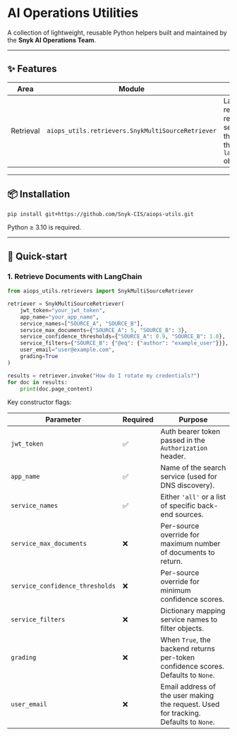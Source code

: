 # AI Operations Utilities
A collection of lightweight, reusable Python helpers built and maintained by the **Snyk AI Operations Team**.

---

## ✨ Features

| Area | Module | What it does |
| --- | --- | --- |
| Retrieval | `aiops_utils.retrievers.SnykMultiSourceRetriever` | LangChain-compatible retriever that queries a remote multi-source search service, merges the results, then returns them as `langchain_core.Document` objects. |

---

## 📦 Installation

```bash
pip install git+https://github.com/Snyk-CIS/aiops-utils.git
```

Python ≥ 3.10 is required.

---

## 🚀 Quick-start

### 1. Retrieve Documents with LangChain

```python
from aiops_utils.retrievers import SnykMultiSourceRetriever

retriever = SnykMultiSourceRetriever(
    jwt_token="your_jwt_token",
    app_name="your_app_name",
    service_names=["SOURCE_A", "SOURCE_B"],
    service_max_documents={"SOURCE_A": 5, "SOURCE_B": 3},
    service_confidence_thresholds={"SOURCE_A": 0.9, "SOURCE_B": 1.0},
    service_filters={"SOURCE_B": {"@eq": {"author": "example_user"}}},
    user_email="user@example.com",
    grading=True
)

results = retriever.invoke("How do I rotate my credentials?")
for doc in results:
    print(doc.page_content)
```

Key constructor flags:

| Parameter | Required | Purpose |
|-----------|----------|---------|
| `jwt_token` | ✅ | Auth bearer token passed in the `Authorization` header. |
| `app_name` | ✅ | Name of the search service (used for DNS discovery). |
| `service_names` | ✅ | Either `'all'` or a list of specific back-end sources. |
| `service_max_documents` | ❌ | Per-source override for maximum number of documents to return. |
| `service_confidence_thresholds` | ❌ | Per-source override for minimum confidence scores. |
| `service_filters` | ❌ | Dictionary mapping service names to filter objects. |
| `grading` | ❌ | When `True`, the backend returns per-token confidence scores. Defaults to `None`. |
| `user_email` | ❌ | Email address of the user making the request. Used for tracking. Defaults to `None`. |
